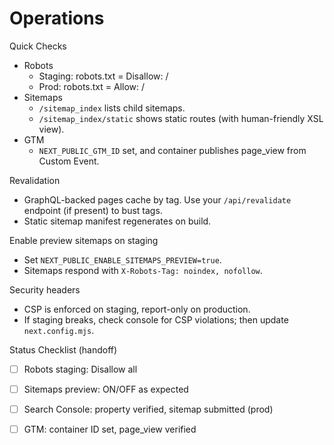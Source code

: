 Operations
==========

Quick Checks
- Robots
  - Staging: robots.txt = Disallow: /
  - Prod: robots.txt = Allow: /
- Sitemaps
  - `/sitemap_index` lists child sitemaps.
  - `/sitemap_index/static` shows static routes (with human-friendly XSL view).
- GTM
  - `NEXT_PUBLIC_GTM_ID` set, and container publishes page_view from Custom Event.

Revalidation
- GraphQL-backed pages cache by tag. Use your `/api/revalidate` endpoint (if present) to bust tags.
- Static sitemap manifest regenerates on build.

Enable preview sitemaps on staging
- Set `NEXT_PUBLIC_ENABLE_SITEMAPS_PREVIEW=true`.
- Sitemaps respond with `X-Robots-Tag: noindex, nofollow`.

Security headers
- CSP is enforced on staging, report-only on production.
- If staging breaks, check console for CSP violations; then update `next.config.mjs`.

Status Checklist (handoff)
- [ ] Robots staging: Disallow all
- [ ] Sitemaps preview: ON/OFF as expected
- [ ] Search Console: property verified, sitemap submitted (prod)
- [ ] GTM: container ID set, page_view verified

